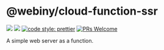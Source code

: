 # @webiny/cloud-function-ssr
[![](https://img.shields.io/npm/dw/@webiny/cloud-function-ssr.svg)](https://www.npmjs.com/package/@webiny/cloud-function-ssr) 
[![](https://img.shields.io/npm/v/@webiny/cloud-function-ssr.svg)](https://www.npmjs.com/package/@webiny/cloud-function-ssr)
[![code style: prettier](https://img.shields.io/badge/code_style-prettier-ff69b4.svg?style=flat-square)](https://github.com/prettier/prettier)
[![PRs Welcome](https://img.shields.io/badge/PRs-welcome-brightgreen.svg?style=flat-square)](http://makeapullrequest.com)

A simple web server as a function. 
